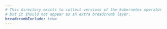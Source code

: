 ```yaml
---
# This directory exists to collect versions of the kubernetes operator docs,
# but it should not appear as an extra breadcrumb layer.
breadcrumbExclude: true
---
```

